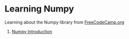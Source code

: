 # Learning Numpy
Learning about the Numpy library from [FreeCodeCamp.org](https://www.freecodecamp.org/learn)
1. [Numpy Introduction](https://github.com/Sniggdhaa/Learning-Numpy/blob/main/Numpy_introduction.ipynb)
